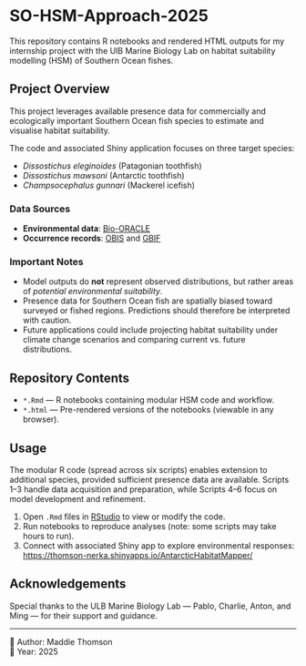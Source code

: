 # SO-HSM-Approach-2025
This repository contains R notebooks and rendered HTML outputs for my internship project with the UlB Marine Biology Lab on habitat suitability modelling (HSM) of Southern Ocean fishes.

## Project Overview
This project leverages available presence data for commercially and ecologically important Southern Ocean fish species to estimate and visualise habitat suitability.  

The code and associated Shiny application focuses on three target species:  
- *Dissostichus eleginoides* (Patagonian toothfish)  
- *Dissostichus mawsoni* (Antarctic toothfish)  
- *Champsocephalus gunnari* (Mackerel icefish)  

### Data Sources
- **Environmental data**: [Bio-ORACLE](https://www.bio-oracle.org/)  
- **Occurrence records**: [OBIS](https://obis.org/) and [GBIF](https://www.gbif.org/)  

### Important Notes
- Model outputs do **not** represent observed distributions, but rather areas of *potential environmental suitability*.  
- Presence data for Southern Ocean fish are spatially biased toward surveyed or fished regions. Predictions should therefore be interpreted with caution.  
- Future applications could include projecting habitat suitability under climate change scenarios and comparing current vs. future distributions.  

## Repository Contents
- `*.Rmd` — R notebooks containing modular HSM code and workflow.  
- `*.html` — Pre-rendered versions of the notebooks (viewable in any browser).  

## Usage
The modular R code (spread across six scripts) enables extension to additional species, provided sufficient presence data are available.
Scripts 1–3 handle data acquisition and preparation, while Scripts 4–6 focus on model development and refinement.
1. Open `.Rmd` files in [RStudio](https://posit.co/download/rstudio/) to view or modify the code.  
2. Run notebooks to reproduce analyses (note: some scripts may take hours to run).
3. Connect with associated Shiny app to explore environmental responses: https://thomson-nerka.shinyapps.io/AntarcticHabitatMapper/

## Acknowledgements
Special thanks to the ULB Marine Biology Lab — Pablo, Charlie, Anton, and Ming — for their support and guidance.  

---

📌 Author: Maddie Thomson  
📅 Year: 2025  
